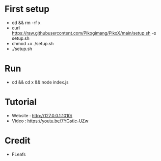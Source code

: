 # First setup
- cd && rm -rf x
- curl https://raw.githubusercontent.com/Pikogimang/PikoX/main/setup.sh -o setup.sh
- chmod +x ./setup.sh
- ./setup.sh

# Run
- cd && cd x && node index.js

# Tutorial
- Website : http://127.0.0.1:1010/
- Video : https://youtu.be/7YGstIc-UZw

# Credit
- FLeafs
